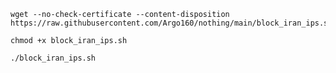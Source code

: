 ```shell
wget --no-check-certificate --content-disposition https://raw.githubusercontent.com/Argo160/nothing/main/block_iran_ips.sh
```

```shell
chmod +x block_iran_ips.sh
```

```shell
./block_iran_ips.sh
```
